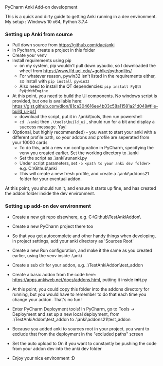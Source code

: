 PyCharm Anki Add-on development

This is a quick and dirty guide to getting Anki running in a dev environment.
My setup : Windows 10 x64, Python 3.7.4


### Setting up Anki from source
- Pull down source from https://github.com/dae/anki
- In Pycharm, create a project in this folder
- Create your venv
- Install requirements using pip
	- on my system, pip wouldn't pull down pyaudio, so I downloaded the wheel from https://www.lfd.uci.edu/~gohlke/pythonlibs/
	- For whatever reason, pywin32 isn't listed in the requirements either, so install with `pip install pywin32`
	- Also need to install the QT dependencies: `pip install PyQt5 PyQtWebEngine`
- At this point, you need to build the UI components. No windows script is provided, but one is available here: https://gist.github.com/dlon/81ca304616ee4b03c58a11581a21d048#file-build_ui-ps1
	- download the script, put it in .\anki\tools, then run powershell
	- `cd .\anki` then `.\tools\build_ui` , should run for a bit and display a success message. Yay!
- (Optional, but highly recommended) - you want to start your anki with a different profile path, so your addons and profile are seperated from your 10000 cards
	- To do this, add a new run configuration in PyCharm, specifying the venv you created earlier. Set the working directory to .\anki
	- Set the script as .\anki\runanki.py
	- Under script parameters, set `-b <path to your anki dev folder>` e.g. C:\Github\anki
	- This will create a new fresh profile, and create a .\anki\addons21 folder for your eventual addon.

At this point, you should run it, and ensure it starts up fine, and has created the addon folder inside the dev environment.


### Setting up add-on dev environment
- Create a new git repo elsewhere, e.g. C:\Github\TestAnkiAddon\
- Create a new PyCharm project there too
- So that you get autocomplete and other handy things when developing, in project settings, add your anki directory as 'Sources Root'
- Create a new Run configuration, and make it the same as you created earlier, using the venv inside .\anki
- Create a sub dir for your addon, e.g. .\TestAnkiAddon\test_addon
- Create a basic addon from the code here: https://apps.ankiweb.net/docs/addons.html, putting it inside __init__.py
- At this point, you could copy this folder into the addons directory for running, but you would have to remember to do that each time you change your addon. That's no fun!
- Enter PyCharm Deployment tools! In PyCharm, go to Tools -> Deployment and set up a new local deployment, from .\TestAnkiAddon\test_addon to .\anki\addons21\test_addon
- Because you added anki to sources root in your project, you want to exclude that from the deployment in the "excluded paths" screen
- Set the auto upload to On if you want to constantly be pushing the code from your addon dev into the anki dev folder

- Enjoy your nice environment :D


